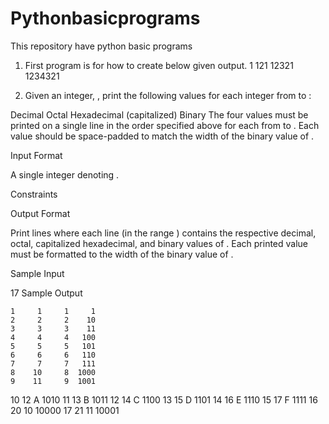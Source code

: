 # Pythonbasicprograms
This repository have python basic programs
1. First program is for how to create below given output.
    1
   121
  12321
 1234321

2. Given an integer, , print the following values for each integer  from  to :

Decimal
Octal
Hexadecimal (capitalized)
Binary
The four values must be printed on a single line in the order specified above for each  from  to . Each value should be space-padded to match the width of the binary value of .

Input Format

A single integer denoting .

Constraints

Output Format

Print  lines where each line  (in the range ) contains the respective decimal, octal, capitalized hexadecimal, and binary values of . Each printed value must be formatted to the width of the binary value of .

Sample Input

17
Sample Output

    1     1     1     1
    2     2     2    10
    3     3     3    11
    4     4     4   100
    5     5     5   101
    6     6     6   110
    7     7     7   111
    8    10     8  1000
    9    11     9  1001
   10    12     A  1010
   11    13     B  1011
   12    14     C  1100
   13    15     D  1101
   14    16     E  1110
   15    17     F  1111
   16    20    10 10000
   17    21    11 10001     
